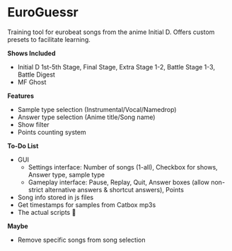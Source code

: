 # EuroGuessr
Training tool for eurobeat songs from the anime Initial D. Offers custom presets to facilitate learning.

**Shows Included**
  * Initial D 1st-5th Stage, Final Stage, Extra Stage 1-2, Battle Stage 1-3, Battle Digest
  * MF Ghost

**Features**
  * Sample type selection (Instrumental/Vocal/Namedrop)
  * Answer type selection (Anime title/Song name)
  * Show filter
  * Points counting system

**To-Do List**
  * GUI
     * Settings interface: Number of songs (1-all), Checkbox for shows, Answer type, sample type
     * Gameplay interface: Pause, Replay, Quit, Answer boxes (allow non-strict alternative answers & shortcut answers), Points
  * Song info stored in js files
  * Get timestamps for samples from Catbox mp3s
  * The actual scripts 🤡

**Maybe**
 * Remove specific songs from song selection
